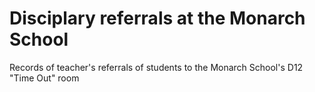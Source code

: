 # Disciplary referrals at the Monarch School

Records of teacher's referrals of students to the Monarch School's D12 "Time Out" room